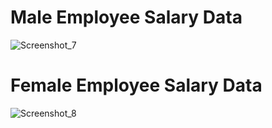 # Male Employee Salary Data
![Screenshot_7](https://user-images.githubusercontent.com/64541739/151507926-755e4b9e-00f7-4408-9a03-751b5e4efc30.png)

# Female Employee Salary Data
![Screenshot_8](https://user-images.githubusercontent.com/64541739/151507917-729ad5e4-d8a9-4efb-9cdd-d0c157f138b3.png)
